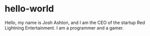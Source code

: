 # hello-world
Hello, my name is Josh Ashton, and I am the CEO of the startup Red Lightning Entertainment. I am a programmer and a gamer.
